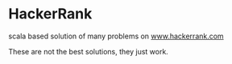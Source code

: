 # HackerRank
scala based solution of many problems on www.hackerrank.com

These are not the best solutions, they just work. 

